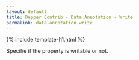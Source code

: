 ```yaml
---
layout: default
title: Dapper Contrib - Data Annotation - Write
permalink: data-annotation-write
---
```


{% include template-h1.html %}

Specifie if the property is writable or not.
